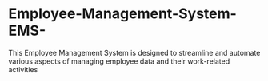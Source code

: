 # Employee-Management-System-EMS-
This Employee Management System is designed to streamline and automate various aspects of managing employee data and their work-related activities
